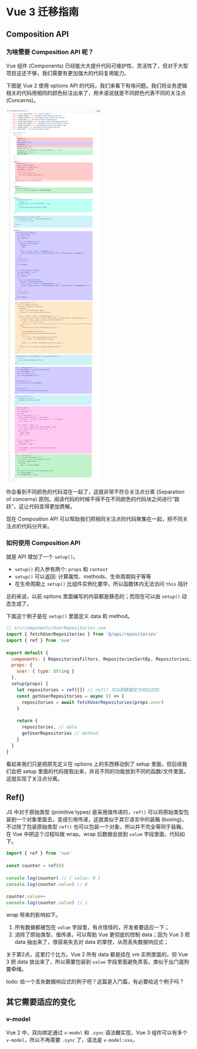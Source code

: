 # Vue 3 迁移指南

## Composition API
### 为啥需要 Composition API 呢？
Vue 组件 (Components) 已经能大大提升代码可维护性、灵活性了，但对于大型项目这还不够，我们需要有更加强大的代码复用能力。

下图是 Vue 2 使用 options API 的代码，我们来看下有啥问题。我们将业务逻辑相关的代码用相同的颜色标注出来了，用术语说就是不同颜色代表不同的关注点 (Concerns)。

![](./img/vue2-options-api-concerns.png)

你会看到不同颜色的代码混在一起了，这就非常不符合关注点分离 (Separation of concerns) 原则。阅读代码的时候不得不在不同颜色的代码块之间进行“跳跃”，这让代码变得更加费解。

现在 Composition API 可以帮助我们把相同关注点的代码聚集在一起，把不同关注点的代码分开来。

### 如何使用 Composition API
就是 API 增加了一个 `setup()`。
- `setup()` 的入参有两个: `props` 和 `context`
- `setup()` 可以返回: 计算属性、methods、生命周期钩子等等
- 在生命周期上 `setup()` 比组件实例化要早，所以函数体内无法访问 `this` 指针

总的来说，以前 options 里面编写的内容都是静态的；而现在可以由 `setup()` 动态生成了。

下面这个例子是在 `setup()` 里面定义 data 和 method。

```javascript
// src/components/UserRepositories.vue
import { fetchUserRepositories } from '@/api/repositories'
import { ref } from 'vue'

export default {
  components: { RepositoriesFilters, RepositoriesSortBy, RepositoriesList },
  props: {
    user: { type: String }
  },
  setup(props) {
    let repositories = ref([]) // ref() 可以把数据变为响应式的
    const getUserRepositories = async () => {
      repositories = await fetchUserRepositories(props.user)
    }

    return {
      repositories, // data
      getUserRepositories // method
    }
  }
}
```

看起来我们只是把原先定义在 options 上的东西移动到了 setup 里面，但后续我们会把 setup 里面的代码提取出来，并且不同的功能放到不同的函数/文件里面，这就实现了关注点分离。

## Ref()
JS 中对于原始类型 (primitive types) 是采用值传递的，`ref()` 可以将原始类型包装到一个对象里面去，变成引用传递，这就类似于其它语言中的装箱 (boxing)。不过除了包装原始类型 `ref()` 也可以包装一个对象，所以并不完全等同于装箱，在 Vue 中把这个过程叫做 wrap。wrap 后数据会放到 `value` 字段里面，代码如下。

```javascript
import { ref } from 'vue'

const counter = ref(0)

console.log(counter) // { value: 0 }
console.log(counter.value) // 0

counter.value++
console.log(counter.value) // 1
```

wrap 带来的影响如下。
1. 所有数据都被包在 `value` 字段里，有点怪怪的，开发者要适应一下；
2. 消除了原始类型、值传递，可以帮助 Vue 更彻底的控制 data；因为 Vue 3 把 data 抽出来了，很容易失去对 data 的掌控，从而丢失数据响应式；

关于第2点，这里打个比方。Vue 2 所有 data 都是挂在 vm 实例里面的，但 Vue 3 把 data 放出来了，所以需要包装到 `value` 字段里面避免弄丢。类似于出门遛狗要牵绳。

todo: 给一个丢失数据响应式的例子吧？这篇是入门篇，有必要给这个例子吗？

## 其它需要适应的变化
### v-model
Vue 2 中，双向绑定通过 `v-model` 和 `.sync` 语法糖实现，Vue 3 组件可以有多个 `v-model`，所以不再需要 `.sync` 了，语法是 `v-model:xxx`。

